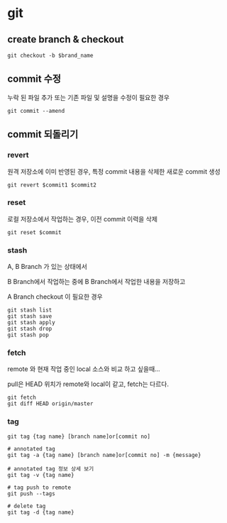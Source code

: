 # git

## create branch & checkout

```command
git checkout -b $brand_name
```

## commit 수정

누락 된 파일 추가 또는 기존 파일 및 설명을 수정이 필요한 경우

```command
git commit --amend
```

## commit 되돌리기

### revert

원격 저장소에 이미 반영된 경우, 특정 commit 내용을 삭제한 새로운 commit 생성

```command
git revert $commit1 $commit2
```

### reset

로컬 저장소에서 작업하는 경우, 이전 commit 이력을 삭제

```command
git reset $commit
```

### stash

A, B Branch 가 있는 상태에서

B Branch에서 작업하는 중에 B Branch에서 작업한 내용을 저장하고

A Branch checkout 이 필요한 경우

```shell
git stash list
git stash save
git stash apply
git stash drop
git stash pop
```

### fetch

remote 와 현재 작업 중인 local 소스와 비교 하고 싶을때...

pull은 HEAD 위치가 remote와 local이 같고, fetch는 다르다.

```shell
git fetch
git diff HEAD origin/master
```

### tag

```shell
git tag {tag name} [branch name]or[commit no]

# annotated tag
git tag -a {tag name} [branch name]or[commit no] -m {message}

# annotated tag 정보 상세 보기
git tag -v {tag name}

# tag push to remote
git push --tags

# delete tag
git tag -d {tag name}
```
